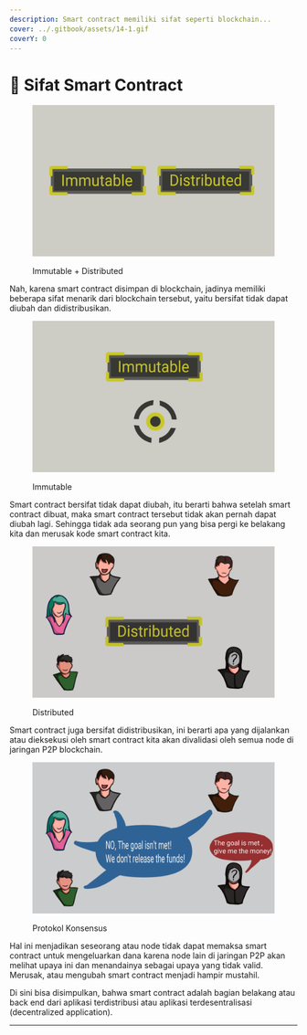 ```yaml
---
description: Smart contract memiliki sifat seperti blockchain...
cover: ../.gitbook/assets/14-1.gif
coverY: 0
---
```


# 📜 Sifat Smart Contract

<figure><img src="../.gitbook/assets/22.gif" alt=""><figcaption><p>Immutable + Distributed</p></figcaption></figure>

Nah, karena smart contract disimpan di blockchain, jadinya memiliki beberapa sifat menarik dari blockchain tersebut, yaitu bersifat tidak dapat diubah dan didistribusikan.

<figure><img src="../.gitbook/assets/23.gif" alt=""><figcaption><p>Immutable</p></figcaption></figure>

Smart contract bersifat tidak dapat diubah, itu berarti bahwa setelah smart contract dibuat, maka smart contract tersebut tidak akan pernah dapat diubah lagi. Sehingga tidak ada seorang pun yang bisa pergi ke belakang kita dan merusak kode smart contract kita.

<figure><img src="../.gitbook/assets/24.gif" alt=""><figcaption><p>Distributed</p></figcaption></figure>

Smart contract juga bersifat didistribusikan, ini berarti apa yang dijalankan atau dieksekusi oleh smart contract kita akan divalidasi oleh semua node di jaringan P2P blockchain.

<figure><img src="../.gitbook/assets/25.gif" alt=""><figcaption><p>Protokol Konsensus</p></figcaption></figure>

Hal ini menjadikan seseorang atau node tidak dapat memaksa smart contract untuk mengeluarkan dana karena node lain di jaringan P2P akan melihat upaya ini dan menandainya sebagai upaya yang tidak valid. Merusak, atau mengubah smart contract menjadi hampir mustahil.

Di sini bisa disimpulkan, bahwa smart contract adalah bagian belakang atau back end dari aplikasi terdistribusi atau aplikasi terdesentralisasi (decentralized application).

***
